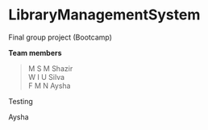 # LibraryManagementSystem
Final group project (Bootcamp)

**Team members**
>M S M Shazir  
>W I U Silva  
>F M N Aysha  

Testing

Aysha
